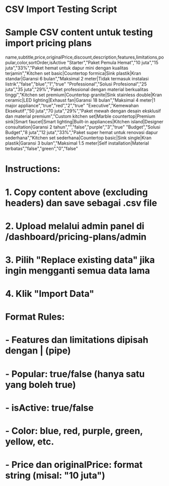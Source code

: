 # CSV Import Testing Script

# Sample CSV content untuk testing import pricing plans
name,subtitle,price,originalPrice,discount,description,features,limitations,popular,color,sortOrder,isActive
"Starter","Paket Pemula Hemat","10 juta","15 juta","33%","Paket hemat untuk dapur mini dengan kualitas terjamin","Kitchen set basic|Countertop formica|Sink plastik|Kran standar|Garansi 6 bulan","Maksimal 2 meter|Tidak termasuk instalasi listrik","false","blue","1","true"
"Professional","Solusi Profesional","25 juta","35 juta","29%","Paket professional dengan material berkualitas tinggi","Kitchen set premium|Countertop granite|Sink stainless double|Kran ceramic|LED lighting|Exhaust fan|Garansi 18 bulan","Maksimal 4 meter|1 major appliance","true","red","2","true"
"Executive","Kemewahan Eksekutif","50 juta","70 juta","29%","Paket mewah dengan desain eksklusif dan material premium","Custom kitchen set|Marble countertop|Premium sink|Smart faucet|Smart lighting|Built-in appliances|Kitchen island|Designer consultation|Garansi 2 tahun","","false","purple","3","true"
"Budget","Solusi Budget","8 juta","12 juta","33%","Paket super hemat untuk renovasi dapur sederhana","Kitchen set sederhana|Countertop basic|Sink single|Kran plastik|Garansi 3 bulan","Maksimal 1.5 meter|Self installation|Material terbatas","false","green","0","false"

# Instructions:
# 1. Copy content above (excluding headers) dan save sebagai .csv file
# 2. Upload melalui admin panel di /dashboard/pricing-plans/admin
# 3. Pilih "Replace existing data" jika ingin mengganti semua data lama
# 4. Klik "Import Data"

# Format Rules:
# - Features dan limitations dipisah dengan | (pipe)
# - Popular: true/false (hanya satu yang boleh true)
# - isActive: true/false 
# - Color: blue, red, purple, green, yellow, etc.
# - Price dan originalPrice: format string (misal: "10 juta")
